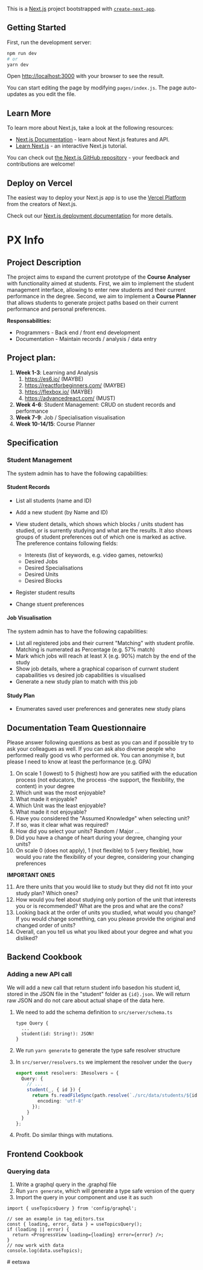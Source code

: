 This is a [Next.js](https://nextjs.org/) project bootstrapped with [`create-next-app`](https://github.com/vercel/next.js/tree/canary/packages/create-next-app).

## Getting Started

First, run the development server:

```bash
npm run dev
# or
yarn dev
```

Open [http://localhost:3000](http://localhost:3000) with your browser to see the result.

You can start editing the page by modifying `pages/index.js`. The page auto-updates as you edit the file.

## Learn More

To learn more about Next.js, take a look at the following resources:

- [Next.js Documentation](https://nextjs.org/docs) - learn about Next.js features and API.
- [Learn Next.js](https://nextjs.org/learn) - an interactive Next.js tutorial.

You can check out [the Next.js GitHub repository](https://github.com/vercel/next.js/) - your feedback and contributions are welcome!

## Deploy on Vercel

The easiest way to deploy your Next.js app is to use the [Vercel Platform](https://vercel.com/import?utm_medium=default-template&filter=next.js&utm_source=create-next-app&utm_campaign=create-next-app-readme) from the creators of Next.js.

Check out our [Next.js deployment documentation](https://nextjs.org/docs/deployment) for more details.

# PX Info

## Project Description

The project aims to expand the current prototype of the **Course Analyser** with functionality aimed at students. First, we aim to implement the student management interface, allowing to enter new students and their current performance in the degree. Second, we aim to implement a **Course Planner** that allows students to generate project paths based on their current performance and personal preferences.

**Responsabilities:**

- Programmers - Back end / front end development
- Documentation - Maintain records / analysis / data entry

## Project plan:

1. **Week 1-3**: Learning and Analysis
   1. https://es6.io/ (MAYBE)
   1. https://reactforbeginners.com/ (MAYBE)
   1. https://flexbox.io/ (MAYBE)
   1. https://advancedreact.com/ (MUST)
2. **Week 4-6**: Student Management: CRUD on student records and performance
3. **Week 7-9**: Job / Specialisation visualisation
4. **Week 10-14/15**: Course Planner

## Specification

### Student Management

The system admin has to have the following capabilities:

#### Student Records

- List all students (name and ID)
- Add a new student (by Name and ID)
- View student details, which shows which blocks / units student has studied, or is surrently studying and what are the results. It also shows groups of student preferences out of which one is marked as active. The preference contains following fields:

  - Interests (list of keywords, e.g. video games, netowrks)
  - Desired Jobs
  - Desired Specialisations
  - Desired Units
  - Desired Blocks

- Register student results
- Change stuent preferences

#### Job Visualisation

The system admin has to have the following capabilities:

- List all registered jobs and their current "Matching" with student profile. Matching is numerated as Percentage (e.g. 57% match)
- Mark which jobs will reach at least X (e.g. 90%) match by the end of the study
- Show job details, where a graphical coparison of currwnt student capabailities vs desired job capabilities is visualised
- Generate a new study plan to match with this job

#### Study Plan

- Enumerates saved user preferences and generates new study plans

## Documentation Team Questionnaire

Please answer following questions as best as you can and if possible try to ask your colleagues as well. If you can ask also diverse people who performed really good vs who performed ok. You can anonymise it, but please I need to know at least the performance (e.g. GPA)

1. On scale 1 (lowest) to 5 (highest) how are you satified with the education process (not educators, the process -the support, the flexibility, the content) in your degree
2. Which unit was the most enjoyable?
3. What made it enjoyable?
4. Which Unit was the least enjoyable?
5. What made it not enjoyable?
6. Have you considered the "Assumed Knowledge" when selecting unit?
7. If so, was it clear what was required?
8. How did you select your units? Random / Major ...
9. Did you have a change of heart during your degree, changing your units?
10. On scale 0 (does not apply), 1 (not flexible) to 5 (very flexible), how would you rate the flexibility of your degree, considering your changing preferences

**IMPORTANT ONES**

11. Are there units that you would like to study but they did not fit into your study plan? Which ones?
12. How would you feel about studying only portion of the unit that interests you or is recommended? What are the pros and what are the cons?
13. Looking back at the order of units you studied, what would you change? If you would change something, can you please provide the original and changed order of units?
14. Overall, can you tell us what you liked about your degree and what you disliked?

## Backend Cookbook

### Adding a new API call

We will add a new call that return student info basedon his student id, stored in the JSON file in the "student" folder as `{id}.json`. We will return raw JSON and do not care about actual shape of the data here.

1. We need to add the schema definition to `src/server/schema.ts`

   ```grapqhql
   type Query {
     ...
     student(id: String!): JSON!
   }
   ```

2. We run `yarn generate` to generate the type safe resolver structure
3. In `src/server/resolvers.ts` we implement the resolver under the `Query`
   ```ts
   export const resolvers: IResolvers = {
     Query: {
       // ...
       student(_, { id }) {
         return fs.readFileSync(path.resolve(`./src/data/students/${id}.json`), {
           encoding: 'utf-8'
         });
       }
     }
   };
   ```
4. Profit. Do similar things with mutations.

## Frontend Cookbook

### Querying data

1. Write a graphql query in the .graphql file
2. Run `yarn generate`, which will generate a type safe version of the query
3. Import the query in your component and use it as such

```tsx
import { useTopicsQuery } from 'config/graphql';

// see an example in tag_editors.tsx
const { loading, error, data } = useTopicsQuery();
if (loading || error) {
  return <ProgressView loading={loading} error={error} />;
}
// now work with data
console.log(data.useTopics);
```
#   e e t s w a  
 